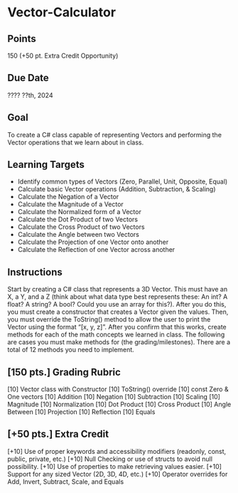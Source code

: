 # Vector-Calculator

## Points
150 (+50 pt. Extra Credit Opportunity)

## Due Date
???? ??th, 2024

## Goal
To create a C# class capable of representing Vectors and performing the Vector operations that we learn about in class.

## Learning Targets
- Identify common types of Vectors (Zero, Parallel, Unit, Opposite, Equal)
- Calculate basic Vector operations (Addition, Subtraction, & Scaling)
- Calculate the Negation of a Vector
- Calculate the Magnitude of a Vector
- Calculate the Normalized form of a Vector
- Calculate the Dot Product of two Vectors
- Calculate the Cross Product of two Vectors
- Calculate the Angle between two Vectors
- Calculate the Projection of one Vector onto another
- Calculate the Reflection of one Vector across another

## Instructions
Start by creating a C# class that represents a 3D Vector. This must have an X, a Y, and a Z (think about what data type best represents these: An int? A float? A string? A bool? Could you use an array for this?). After you do this, you must create a constructor that creates a Vector given the values. Then, you must override the ToString() method to allow the user to print the Vector using the format “[x, y, z]”. After you confirm that this works, create methods for each of the math concepts we learned in class. The following are cases you must make methods for (the grading/milestones). There are a total of 12 methods you need to implement.

## [150 pts.] Grading Rubric
[10] Vector class with Constructor
[10] ToString() override
[10] const Zero & One vectors
[10] Addition
[10] Negation
[10] Subtraction
[10] Scaling
[10] Magnitude
[10] Normalization
[10] Dot Product
[10] Cross Product
[10] Angle Between
[10] Projection
[10] Reflection
[10] Equals

## [+50 pts.] Extra Credit
[+10] Use of proper keywords and accessibility modifiers (readonly, const, public, private, etc.)
[+10] Null Checking or use of structs to avoid null possibility.
[+10] Use of properties to make retrieving values easier.
[+10] Support for any sized Vector (2D, 3D, 4D, etc.)
[+10] Operator overrides for Add, Invert, Subtract, Scale, and Equals
